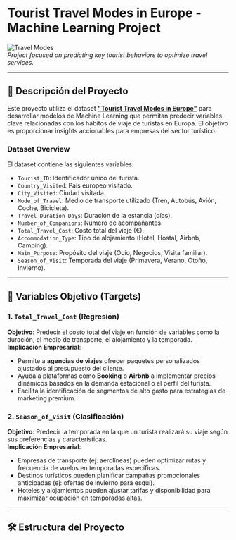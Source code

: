 # Tourist Travel Modes in Europe - Machine Learning Project

![Travel Modes](https://img.freepik.com/free-vector/travel-tourism-poster-with-photo_23-2148887183.jpg)  
*Project focused on predicting key tourist behaviors to optimize travel services.*

---

## 📌 Descripción del Proyecto
Este proyecto utiliza el dataset **["Tourist Travel Modes in Europe"](https://www.kaggle.com/datasets/ashaychoudhary/tourist-travel-modes-in-europe-dataset/data)** para desarrollar modelos de Machine Learning que permitan predecir variables clave relacionadas con los hábitos de viaje de turistas en Europa. El objetivo es proporcionar insights accionables para empresas del sector turístico.

### Dataset Overview
El dataset contiene las siguientes variables:
- `Tourist_ID`: Identificador único del turista.
- `Country_Visited`: País europeo visitado.
- `City_Visited`: Ciudad visitada.
- `Mode_of_Travel`: Medio de transporte utilizado (Tren, Autobús, Avión, Coche, Bicicleta).
- `Travel_Duration_Days`: Duración de la estancia (días).
- `Number_of_Companions`: Número de acompañantes.
- `Total_Travel_Cost`: Costo total del viaje (€).
- `Accommodation_Type`: Tipo de alojamiento (Hotel, Hostal, Airbnb, Camping).
- `Main_Purpose`: Propósito del viaje (Ocio, Negocios, Visita familiar).
- `Season_of_Visit`: Temporada del viaje (Primavera, Verano, Otoño, Invierno).

---

## 🎯 Variables Objetivo (Targets)

### 1. **`Total_Travel_Cost` (Regresión)**  
**Objetivo**: Predecir el costo total del viaje en función de variables como la duración, el medio de transporte, el alojamiento y la temporada.  
**Implicación Empresarial**:  
- Permite a **agencias de viajes** ofrecer paquetes personalizados ajustados al presupuesto del cliente.  
- Ayuda a plataformas como **Booking** o **Airbnb** a implementar precios dinámicos basados en la demanda estacional o el perfil del turista.  
- Facilita la identificación de segmentos de alto gasto para estrategias de marketing premium.

### 2. **`Season_of_Visit` (Clasificación)**  
**Objetivo**: Predecir la temporada en la que un turista realizará su viaje según sus preferencias y características.  
**Implicación Empresarial**:  
- Empresas de transporte (ej: aerolíneas) pueden optimizar rutas y frecuencia de vuelos en temporadas específicas.  
- Destinos turísticos pueden planificar campañas promocionales anticipadas (ej: ofertas de invierno para esquí).  
- Hoteles y alojamientos pueden ajustar tarifas y disponibilidad para maximizar ocupación en temporadas altas.

---

## 🛠️ Estructura del Proyecto
